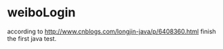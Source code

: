 # weiboLogin
according to http://www.cnblogs.com/longjin-java/p/6408360.html finish the first java test.

